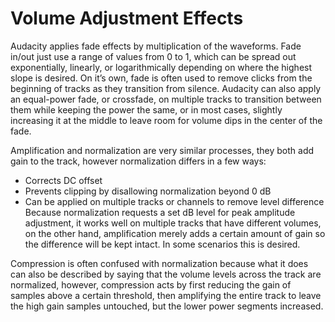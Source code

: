 Volume Adjustment Effects
=========================

Audacity applies fade effects by multiplication of the waveforms. Fade in/out just use a range of values from 0 to 1, which can be spread out exponentially, linearly, or logarithmically depending on where the highest slope is desired. On it’s own, fade is often used to remove clicks from the beginning of tracks as they transition from silence.
Audacity can also apply an equal-power fade, or crossfade, on multiple tracks to transition between them while keeping the power the same, or in most cases, slightly increasing it at the middle to leave room for volume dips in the center of the fade.

Amplification and normalization are very similar processes, they both add gain to the track, however normalization differs in a few ways:  
- Corrects DC offset
- Prevents clipping by disallowing normalization beyond 0 dB
- Can be applied on multiple tracks or channels to remove level difference
Because normalization requests a set dB level for peak amplitude adjustment, it works well on multiple tracks that have different volumes, on the other hand, amplification merely adds a certain amount of gain so the difference will be kept intact. In some scenarios this is desired.

Compression is often confused with normalization because what it does can also be described by saying that the volume levels across the track are normalized, however, compression acts by first reducing the gain of samples above a certain threshold, then amplifying the entire track to leave the high gain samples untouched, but the lower power segments increased. 

